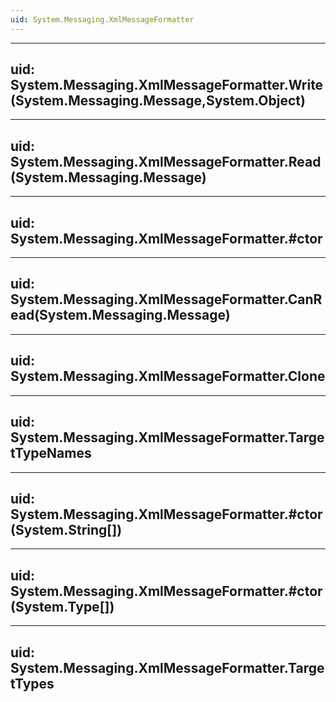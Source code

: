 ```yaml
---
uid: System.Messaging.XmlMessageFormatter
---
```


---
uid: System.Messaging.XmlMessageFormatter.Write(System.Messaging.Message,System.Object)
---

---
uid: System.Messaging.XmlMessageFormatter.Read(System.Messaging.Message)
---

---
uid: System.Messaging.XmlMessageFormatter.#ctor
---

---
uid: System.Messaging.XmlMessageFormatter.CanRead(System.Messaging.Message)
---

---
uid: System.Messaging.XmlMessageFormatter.Clone
---

---
uid: System.Messaging.XmlMessageFormatter.TargetTypeNames
---

---
uid: System.Messaging.XmlMessageFormatter.#ctor(System.String[])
---

---
uid: System.Messaging.XmlMessageFormatter.#ctor(System.Type[])
---

---
uid: System.Messaging.XmlMessageFormatter.TargetTypes
---
